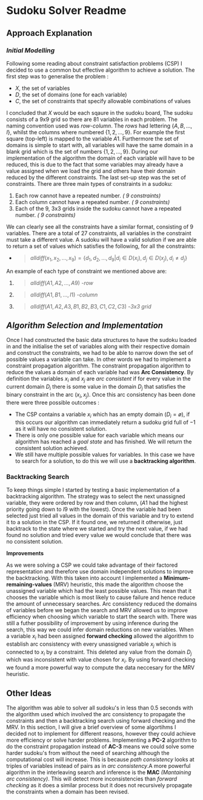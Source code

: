 
# Sudoku Solver Readme

## Approach Explanation
### *Initial Modelling*
Following some reading about constraint satisfaction problems (CSP) I decided to use a common but effective algorithm to achieve a solution. The first step was to generalise the problem : 
* $X$, the set of variables
* $D$, the set of domains (one for each variable)
* $C$, the set of constraints that specify allowable combinations of values

I concluded that $X$ would be each sqaure in the sudoku board, The sudoku consists of a $9$x$9$ grid so there are $81$ variables in each problem. The naming convention used was *row*-*column*. The *rows* had lettering $\{A,B,...,I\}$, whilst the columns where numbered $\{1,2,...,9\}$. For example the first square (top-left) is mapped to the variable $A1$. Furthermore the set of domains is simple to start with, all variables will have the same domain in a blank grid which is the set of numbers $\{1,2,...,9\}$. During our implementation of the algorithm the domain of each variable will have to be reduced, this is due to the fact that some variables may already have a value assigned when we load the grid and others have their domain reduced by the different constraints. The last set-up step was the set of constraints. There are three main types of constraints in a sudoku:
1. Each row cannot have a repeated number. *( $9$ constraints)*
2.  Each column cannot have a repeated number. *( $9$ constraints)*
3.  Each of the $9$, $3$x$3$ grids inside the sudoku cannot have a repeated number. *( $9$ constraints)*

We can clearly see all the constraints have a similar format, consisting of $9$ variables. There are a total of $27$ constraints, all variables in the constraint must take a different value. A sudoku will have a valid solution if we are able to return a set of values which satisfies the following, for all the constraints:

* >$alldiff(x_1,x_2,...,x_9)=\{d_1,d_2,...,d_9 | d_i∈D(x_i),d_j∈D(x_j),d_i≠d_j\}$

An example of each type of constraint we mentioned above are:
1. >$alldiff(A1,A2,...,A9)$ -*row*
2. >$alldiff(A1,B1,...,I1)$ -*column*
3. >$alldiff(A1,A2,A3,B1,B2,B3,C1,C2,C3)$ -*$3$x$3$ grid*

## *Algorithm Selection and Implementation*
Once I had constructed the basic data structures to have the sudoku loaded in and the initialise the set of variables along with their respective domain and construct the constraints, we had to be able to narrow down the set of possible values a variable can take. In other words we had to implement a constraint propagation algorithm. The constraint propagation algorithm to reduce the values a domain of each variable had was **Arc Consistency**. By definition the variables $x_i$ and $x_j$ are *arc consistent* if for every value in the current domain $D_i$ there is some value in the domain $D_j$ that satisfies the binary constraint in the arc $(x_i,x_j)$. Once this arc consistency has been done there were three possible outcomes :
* The CSP contains a variable $x_i$ which has an empty domain $(D_i=ø)$, if this occurs our algorithm can immediately return  a sudoku grid full of $-1$ as it will have no consistent solution.
* There is only one possible value for each variable which means our algorithm has reached a *goal state* and has finished. We will return the consistent solution achieved.
* We still have multiple possible values for variables. In this case we have to search for a solution, to do this we will use a **backtracking algorithm**.

### Backtracking Search
To keep things simple I started by testing a basic implementation of a backtracking algorithm. The strategy was to select the next unassigned variable, they were ordered by row and then column, $(A1$ had the highest priority going down to $I9$ with the lowest$)$. Once the variable had been selected just tried all values in the domain of this variable and try to extend it to a solution in the CSP. If it found one, we returned it otherwise, just backtrack to the state where we started and try the next value, if we had found no solution and tried every value we would conclude that there was no consistent solution.

**Improvements**

As we were solving a CSP we could take advantage of their factored representation and therefore use domain independent solutions to improve the backtracking. With this taken into account I implemented a **Minimum-remaining-values** (MRV) heuristic, this made the algorithm choose the unassigned variable which had the least possible values. This mean that it chooses the variable which is most likely to cause failure and hence reduce the amount of unnecessary searches. Arc consistency reduced the domains of variables before we began the search and MRV allowed us to improve efficiency when choosing which variable to start the search with. There was still a futher possibility of improvement by using inference during the search, this way we could infer domain reductions on new variables. When a variable $x_i$ had been assigned **forward checking** allowed the algorithm to establish arc consistency with every unassigned variable $x_j$ which is connected to $x_i$ by a constraint. This deleted any value from the domain $D_j$ which was inconsistent with value chosen for $x_i$. By using forward checking we found a more powerful way to compute the data neccesary for the MRV heuristic. 

## Other Ideas
The algorithm was able to solver all sudoku's in less than $0.5$ seconds with the algorithm used which involved the arc consistency to propagate the constraints and then a backtracking search using forward checking and the MRV. In this section, I will give a brief overview of some algortihms I decided not to implement for different reasons, however they could achieve more efficiency or solve harder problems. Implementing a **PC-2** algorithm to do the constraint propagation instead of **AC-3** means we could solve some harder sudoku's from without the need of searching although the computational cost will increase. This is because *path consistency* looks at triples of variables instead of pairs as in *arc consistency*.A more powerful algorithm in the interleaving search and inference is the **MAC** *(Mantaining arc consistency)*. This will detect more inconsistencies than *forward checking* as it does a similar process but it does not recursively propagate the constraints when a domain has been revised. 